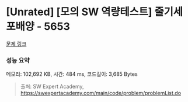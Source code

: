 # [Unrated] [모의 SW 역량테스트] 줄기세포배양 - 5653 

[문제 링크](https://swexpertacademy.com/main/code/problem/problemDetail.do?contestProbId=AWXRJ8EKe48DFAUo) 

### 성능 요약

메모리: 102,692 KB, 시간: 484 ms, 코드길이: 3,685 Bytes



> 출처: SW Expert Academy, https://swexpertacademy.com/main/code/problem/problemList.do